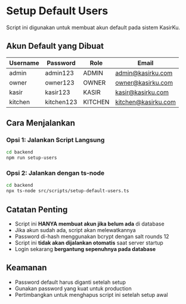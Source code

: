 # Setup Default Users

Script ini digunakan untuk membuat akun default pada sistem KasirKu.

## Akun Default yang Dibuat

| Username | Password  | Role      | Email                  |
|----------|-----------|-----------|------------------------|
| admin    | admin123  | ADMIN     | admin@kasirku.com     |
| owner    | owner123  | OWNER     | owner@kasirku.com     |
| kasir    | kasir123  | KASIR     | kasir@kasirku.com     |
| kitchen  | kitchen123| KITCHEN   | kitchen@kasirku.com   |

## Cara Menjalankan

### Opsi 1: Jalankan Script Langsung
```bash
cd backend
npm run setup-users
```

### Opsi 2: Jalankan dengan ts-node
```bash
cd backend
npx ts-node src/scripts/setup-default-users.ts
```

## Catatan Penting

- Script ini **HANYA membuat akun jika belum ada** di database
- Jika akun sudah ada, script akan melewatkannya
- Password di-hash menggunakan bcrypt dengan salt rounds 12
- Script ini **tidak akan dijalankan otomatis** saat server startup
- Login sekarang **bergantung sepenuhnya pada database**

## Keamanan

- Password default harus diganti setelah setup
- Gunakan password yang kuat untuk production
- Pertimbangkan untuk menghapus script ini setelah setup awal